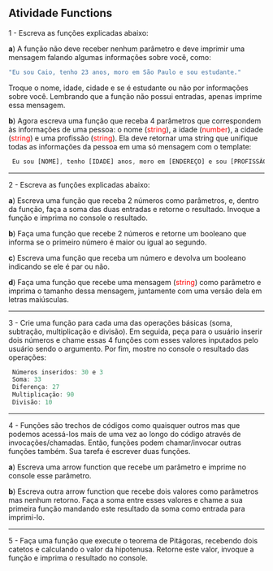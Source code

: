 ## Atividade Functions
 1 - Escreva as funções explicadas abaixo:
 
 **a**) A função não deve receber nenhum parâmetro e deve imprimir uma 
mensagem falando algumas informações sobre você, como:

```javascript
"Eu sou Caio, tenho 23 anos, moro em São Paulo e sou estudante."
```

 Troque o nome, idade, cidade e se é estudante ou não por informações sobre 
você. Lembrando que a função não possui entradas, apenas imprime essa 
mensagem.

**b**)  Agora escreva uma função que receba 4 parâmetros que correspondem às 
informações de uma pessoa: o nome (<span style="color: red;">string</span>), a idade (<span style="color: red;">number</span>), a cidade 
(<span style="color: red;">string</span>) e uma profissão (<span style="color: red;">string</span>). Ela deve retornar uma 
string que unifique 
todas as informações da pessoa em uma só mensagem com o template:

```javascript
 Eu sou [NOME], tenho [IDADE] anos, moro em [ENDEREÇO] e sou [PROFISSÃO].
```
---
2 - Escreva as funções explicadas abaixo:

 **a**) Escreva uma função que receba 2 números como parâmetros, e, dentro da 
função, faça a soma das duas entradas e retorne o resultado. Invoque a função 
e imprima no console o resultado.

**b**) Faça uma função que recebe 2 números e retorne um booleano que informa 
se o primeiro número é maior ou igual ao segundo.

 **c**) Escreva uma função que receba um número e devolva um booleano 
indicando se ele é par ou não.

 **d**) Faça uma função que recebe uma mensagem (<span style="color: red;">string</span>) como parâmetro e 
imprima o tamanho dessa mensagem, juntamente com uma versão dela em 
letras maiúsculas.

---

3 - Crie uma função para cada uma das operações básicas (soma, subtração, 
multiplicação e divisão). Em seguida, peça para o usuário inserir dois números e 
chame essas 4 funções com esses valores inputados pelo usuário sendo o 
argumento. Por fim, mostre no console o resultado das operações:

```javascript
 Números inseridos: 30 e 3
 Soma: 33
 Diferença: 27
 Multiplicação: 90
 Divisão: 10
```

---

 4 - Funções são trechos de códigos como quaisquer outros mas que podemos 
acessá-los mais de uma vez ao longo do código através de 
invocações/chamadas. Então, funções podem chamar/invocar outras 
funções também. Sua tarefa é escrever duas funções.


 **a**) Escreva uma arrow function que recebe um parâmetro e imprime no 
console esse parâmetro.


 **b**) Escreva outra arrow function que recebe dois valores como parâmetros 
mas nenhum retorno. Faça a soma entre esses valores e chame a sua 
primeira função mandando este resultado da soma como entrada para 
imprimi-lo.

---
5 - Faça uma função que execute o teorema de Pitágoras, recebendo dois 
catetos e calculando o valor da hipotenusa. Retorne este valor, invoque a 
função e imprima o resultado no console.
